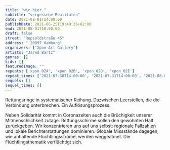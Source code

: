 ```yaml
---
title: "wir.hier."
subtitle: "vergessene Realitäten"
date: 2021-08-01T14:00:00
publishDate: 2021-06-25T19:40:36+02:00
end: 2021-08-01T18:00:00
draft: false
street: "Repsoldstraße 45"
address: " 20097 Hamburg"
organizers: ["Xpon-Art Gallery"]
artists: "Jared Bartz"
genres: []
kids: []
featuredImage: ""
repeats: ['xpon_02A', 'xpon_02B', 'xpon_02D', 'xpon_02E']
repeat_times: ['2021-07-30T14:00:00', '2021-07-31T14:00:00', '2021-08-02T18:00:00', '2021-08-08T14:00:00']
sequels: []
sequel_times: []
---
```


Rettungsringe in systematischer Reihung. Dazwischen Leerstellen, die die Verbindung unterbrechen. Ein Auflösungsprozess. 

Neben Solidarität kommt in Coronazeiten auch die Brüchigkeit unserer Mitmenschlichkeit zutage. Rettungsschirme sollen den gewohnten Halt zurückgeben. Wir konzentrieren uns auf uns selbst: regionale Fallzahlen und lokale Berichterstattungen dominieren. Globale Missstände dagegen, wie anhaltende Flüchtlingsströme, werden weggeatmet. Die Flüchtlingsthematik verflüchtigt sich.